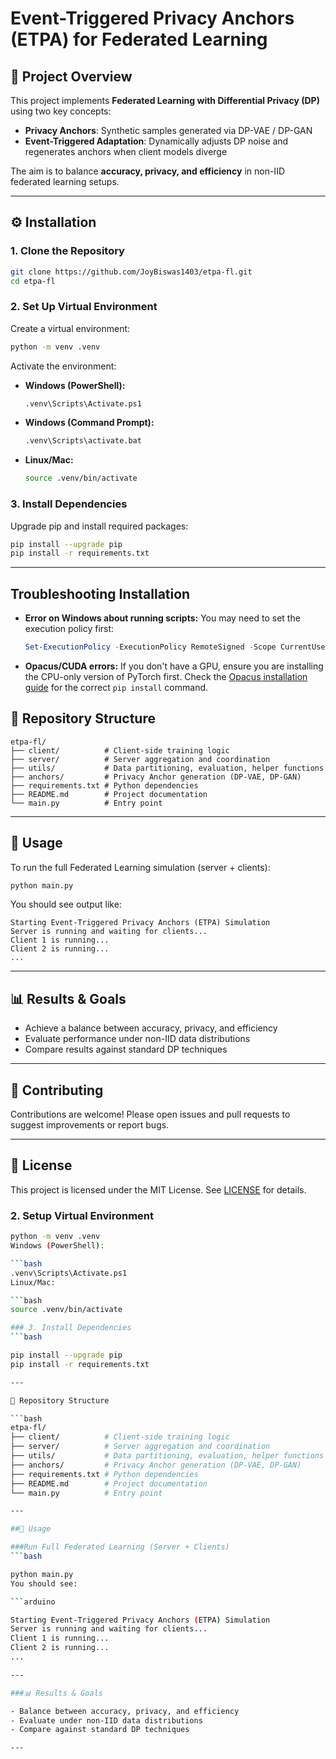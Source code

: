 # Event-Triggered Privacy Anchors (ETPA) for Federated Learning

## 📌 Project Overview

This project implements **Federated Learning with Differential Privacy (DP)** using two key concepts:

- **Privacy Anchors**: Synthetic samples generated via DP-VAE / DP-GAN  
- **Event-Triggered Adaptation**: Dynamically adjusts DP noise and regenerates anchors when client models diverge  

The aim is to balance **accuracy, privacy, and efficiency** in non-IID federated learning setups.

---

## ⚙️ Installation

### 1. Clone the Repository

```bash
git clone https://github.com/JoyBiswas1403/etpa-fl.git
cd etpa-fl
```

### 2. Set Up Virtual Environment

Create a virtual environment:

```bash
python -m venv .venv
```

Activate the environment:

- **Windows (PowerShell):**
    ```bash
    .venv\Scripts\Activate.ps1
    ```
- **Windows (Command Prompt):**
    ```cmd
    .venv\Scripts\activate.bat
    ```
- **Linux/Mac:**
    ```bash
    source .venv/bin/activate
    ```

### 3. Install Dependencies

Upgrade pip and install required packages:

```bash
pip install --upgrade pip
pip install -r requirements.txt
```

---

## Troubleshooting Installation

*   **Error on Windows about running scripts:** You may need to set the execution policy first:
    ```powershell
    Set-ExecutionPolicy -ExecutionPolicy RemoteSigned -Scope CurrentUser
    ```
*   **Opacus/CUDA errors:** If you don't have a GPU, ensure you are installing the CPU-only version of PyTorch first. Check the [Opacus installation guide](https://opacus.ai/) for the correct `pip install` command.

## 📂 Repository Structure

```
etpa-fl/
├── client/          # Client-side training logic
├── server/          # Server aggregation and coordination
├── utils/           # Data partitioning, evaluation, helper functions
├── anchors/         # Privacy Anchor generation (DP-VAE, DP-GAN)
├── requirements.txt # Python dependencies
├── README.md        # Project documentation
└── main.py          # Entry point
```

---

## 🚀 Usage

To run the full Federated Learning simulation (server + clients):

```bash
python main.py
```

You should see output like:

```text
Starting Event-Triggered Privacy Anchors (ETPA) Simulation
Server is running and waiting for clients...
Client 1 is running...
Client 2 is running...
...
```

---

## 📊 Results & Goals

- Achieve a balance between accuracy, privacy, and efficiency
- Evaluate performance under non-IID data distributions
- Compare results against standard DP techniques

---

## 🤝 Contributing

Contributions are welcome! Please open issues and pull requests to suggest improvements or report bugs.

---

## 📝 License

This project is licensed under the MIT License. See [LICENSE](LICENSE) for details.


### 2. Setup Virtual Environment
```bash
python -m venv .venv
Windows (PowerShell):

```bash
.venv\Scripts\Activate.ps1
Linux/Mac:

```bash
source .venv/bin/activate

### 3. Install Dependencies
```bash

pip install --upgrade pip
pip install -r requirements.txt

--- 

📂 Repository Structure

```bash
etpa-fl/
├── client/          # Client-side training logic
├── server/          # Server aggregation and coordination
├── utils/           # Data partitioning, evaluation, helper functions
├── anchors/         # Privacy Anchor generation (DP-VAE, DP-GAN)
├── requirements.txt # Python dependencies
├── README.md        # Project documentation
└── main.py          # Entry point

--- 

##🚀 Usage

###Run Full Federated Learning (Server + Clients)
```bash

python main.py
You should see:

```arduino

Starting Event-Triggered Privacy Anchors (ETPA) Simulation
Server is running and waiting for clients...
Client 1 is running...
Client 2 is running...
...

---

###📊 Results & Goals

- Balance between accuracy, privacy, and efficiency
- Evaluate under non-IID data distributions
- Compare against standard DP techniques

---